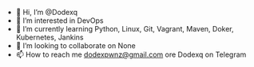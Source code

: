 - 👋 Hi, I’m @Dodexq
- 👀 I’m interested in DevOps
- 🌱 I’m currently learning Python, Linux, Git, Vagrant, Maven, Doker, Kubernetes, Jankins
- 💞️ I’m looking to collaborate on None
- 📫 How to reach me dodexpwnz@gmail.com ore Dodexq on Telegram

<!---
Dodexq/Dodexq is a ✨ special ✨ repository because its `README.md` (this file) appears on your GitHub profile.
You can click the Preview link to take a look at your changes.
--->
